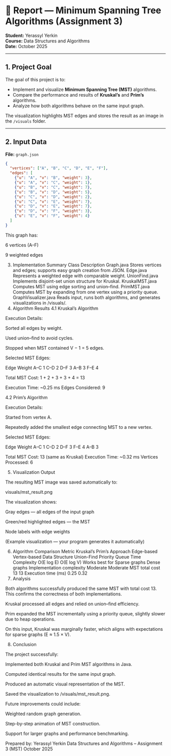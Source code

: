 # 📘 Report — Minimum Spanning Tree Algorithms (Assignment 3)

**Student:** Yerassyl Yerkin  
**Course:** Data Structures and Algorithms  
**Date:** October 2025

---

## 1. Project Goal

The goal of this project is to:
- Implement and visualize **Minimum Spanning Tree (MST)** algorithms.
- Compare the performance and results of **Kruskal’s** and **Prim’s** algorithms.
- Analyze how both algorithms behave on the same input graph.

The visualization highlights MST edges and stores the result as an image in the `/visuals` folder.

---

## 2. Input Data

**File:** `graph.json`

```json
{
  "vertices": ["A", "B", "C", "D", "E", "F"],
  "edges": [
    {"u": "A", "v": "B", "weight": 3},
    {"u": "A", "v": "C", "weight": 1},
    {"u": "B", "v": "C", "weight": 7},
    {"u": "B", "v": "D", "weight": 5},
    {"u": "C", "v": "D", "weight": 2},
    {"u": "C", "v": "E", "weight": 7},
    {"u": "D", "v": "E", "weight": 7},
    {"u": "D", "v": "F", "weight": 3},
    {"u": "E", "v": "F", "weight": 4}
  ]
}
```


This graph has:

6 vertices (A–F)

9 weighted edges

3. Implementation Summary
   Class	Description
   Graph.java	Stores vertices and edges; supports easy graph creation from JSON.
   Edge.java	Represents a weighted edge with comparable weight.
   UnionFind.java	Implements disjoint-set union structure for Kruskal.
   KruskalMST.java	Computes MST using edge sorting and union–find.
   PrimMST.java	Computes MST by expanding from one vertex using a priority queue.
   GraphVisualizer.java	Reads input, runs both algorithms, and generates visualizations in /visuals/.
4. Algorithm Results
   4.1 Kruskal’s Algorithm

Execution Details:

Sorted all edges by weight.

Used union–find to avoid cycles.

Stopped when MST contained V − 1 = 5 edges.

Selected MST Edges:

Edge	Weight
A–C	1
C–D	2
D–F	3
A–B	3
F–E	4

Total MST Cost: 1 + 2 + 3 + 3 + 4 = 13

Execution Time: ~0.25 ms
Edges Considered: 9

4.2 Prim’s Algorithm

Execution Details:

Started from vertex A.

Repeatedly added the smallest edge connecting MST to a new vertex.

Selected MST Edges:

Edge	Weight
A–C	1
C–D	2
D–F	3
F–E	4
A–B	3

Total MST Cost: 13 (same as Kruskal)
Execution Time: ~0.32 ms
Vertices Processed: 6

5. Visualization Output

The resulting MST image was saved automatically to:

visuals/mst_result.png


The visualization shows:

Gray edges — all edges of the input graph

Green/red highlighted edges — the MST

Node labels with edge weights

(Example visualization — your program generates it automatically)

6. Algorithm Comparison
   Metric	Kruskal’s	Prim’s
   Approach	Edge-based	Vertex-based
   Data Structure	Union-Find	Priority Queue
   Time Complexity	O(E log E)	O(E log V)
   Works best for	Sparse graphs	Dense graphs
   Implementation complexity	Moderate	Moderate
   MST total cost	13	13
   Execution time (ms)	0.25	0.32
7. Analysis

Both algorithms successfully produced the same MST with total cost 13.
This confirms the correctness of both implementations.

Kruskal processed all edges and relied on union–find efficiency.

Prim expanded the MST incrementally using a priority queue, slightly slower due to heap operations.

On this input, Kruskal was marginally faster, which aligns with expectations for sparse graphs (E ≈ 1.5 × V).

8. Conclusion

The project successfully:

Implemented both Kruskal and Prim MST algorithms in Java.

Computed identical results for the same input graph.

Produced an automatic visual representation of the MST.

Saved the visualization to /visuals/mst_result.png.

Future improvements could include:

Weighted random graph generation.

Step-by-step animation of MST construction.

Support for larger graphs and performance benchmarking.

Prepared by:
Yerassyl Yerkin
Data Structures and Algorithms – Assignment 3 (MST)
October 2025